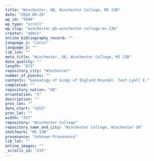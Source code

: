 ```yaml
---
title: "Winchester, GB, Winchester College, MS 13B"
date: "2016-09-28"
wp_id: "5040"
wp_type: "scroll"
wp_slug: "winchester-gb-winchester-college-ms-13b"
creator: "admin"
online_bibliography_record: ""
language_1: "Latin"
language_2: ""
lib_lon: ""
meta_title: "Winchester, GB, Winchester College, MS 13B"
date_quality: ""
length: "873"
repository_city: "Winchester"
number_of_pieces: ""
contents: "Genealogy of kings of England Roundel. Text Lyell E."
completed: ""
repository_nation: "GB"
orientation: "V"
description: ""
prov_lon: ""
date_start: "1453"
prov_lat: ""
width: "357"
repository: "Winchester College"
repository_name_and_city: "Winchester College, Winchester GB"
shelfmark: "MS 13B"
provenance: "Unknown Provenance"
lib_lat: ""
online_images: ""
_scrolls_id: "233"
---
```



